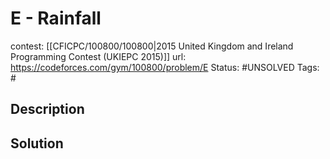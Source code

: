 # E - Rainfall

contest: [[CFICPC/100800/100800|2015 United Kingdom and Ireland Programming Contest (UKIEPC 2015)]]
url: https://codeforces.com/gym/100800/problem/E
Status: #UNSOLVED
Tags: #

## Description

## Solution

